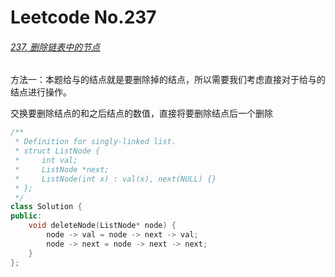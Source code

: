 # Leetcode No.237

###### [237. 删除链表中的节点](https://leetcode-cn.com/problems/delete-node-in-a-linked-list/)

方法一：本题给与的结点就是要删除掉的结点，所以需要我们考虑直接对于给与的结点进行操作。

交换要删除结点的和之后结点的数值，直接将要删除结点后一个删除

```c++
/**
 * Definition for singly-linked list.
 * struct ListNode {
 *     int val;
 *     ListNode *next;
 *     ListNode(int x) : val(x), next(NULL) {}
 * };
 */
class Solution {
public:
    void deleteNode(ListNode* node) {
        node -> val = node -> next -> val;
        node -> next = node -> next -> next;
    }
};
```

